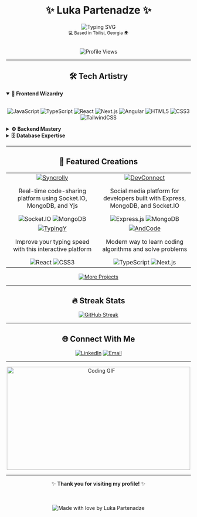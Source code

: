 # <div align="center">✨ Luka Partenadze ✨</div>

<div align="center">
  <img src="https://readme-typing-svg.herokuapp.com?font=Fira+Code&size=25&duration=3000&pause=1000&color=38B2AC&center=true&vCenter=true&random=false&width=445&lines=Junior+Full-Stack+Developer;JavaScript+Enthusiast;Problem+Solver;Continuous+Learner" alt="Typing SVG" />
  <br/>
  <sup>💻 Based in Tbilisi, Georgia 🌍</sup>
</div>

<br/>

<div align="center">
  
  ![Profile Views](https://komarev.com/ghpvc/?username=SetFodi&style=flat-square&color=38B2AC)
  
</div>

---

## <div align="center">🛠️ Tech Artistry</div>

<details open>
<summary><b>🎨 Frontend Wizardry</b></summary>
<br/>
<div align="center">
  
  ![JavaScript](https://img.shields.io/badge/JavaScript-F7DF1E?style=for-the-badge&logo=javascript&logoColor=black)
  ![TypeScript](https://img.shields.io/badge/TypeScript-3178C6?style=for-the-badge&logo=typescript&logoColor=white)
  ![React](https://img.shields.io/badge/React-20232A?style=for-the-badge&logo=react&logoColor=61DAFB)
  ![Next.js](https://img.shields.io/badge/Next.js-000000?style=for-the-badge&logo=next.js&logoColor=white)
  ![Angular](https://img.shields.io/badge/Angular-DD0031?style=for-the-badge&logo=angular&logoColor=white)
  ![HTML5](https://img.shields.io/badge/HTML5-E34F26?style=for-the-badge&logo=html5&logoColor=white)
  ![CSS3](https://img.shields.io/badge/CSS3-1572B6?style=for-the-badge&logo=css3&logoColor=white)
  ![TailwindCSS](https://img.shields.io/badge/TailwindCSS-38B2AC?style=for-the-badge&logo=tailwind-css&logoColor=white)
  
</div>
</details>

<details>
<summary><b>⚙️ Backend Mastery</b></summary>
<br/>
<div align="center">
  
  ![Node.js](https://img.shields.io/badge/Node.js-339933?style=for-the-badge&logo=node.js&logoColor=white)
  ![PHP](https://img.shields.io/badge/PHP-777BB4?style=for-the-badge&logo=php&logoColor=white)
  ![Laravel](https://img.shields.io/badge/Laravel-FF2D20?style=for-the-badge&logo=laravel&logoColor=white)
  ![C#](https://img.shields.io/badge/C%23-239120?style=for-the-badge&logo=c-sharp&logoColor=white)
  ![Python](https://img.shields.io/badge/Python-3776AB?style=for-the-badge&logo=python&logoColor=white)
  
</div>
</details>

<details>
<summary><b>🗄️ Database Expertise</b></summary>
<br/>
<div align="center">
  
  ![MongoDB](https://img.shields.io/badge/MongoDB-4EA94B?style=for-the-badge&logo=mongodb&logoColor=white)
  ![MySQL](https://img.shields.io/badge/MySQL-4479A1?style=for-the-badge&logo=mysql&logoColor=white)
  ![PostgreSQL](https://img.shields.io/badge/PostgreSQL-336791?style=for-the-badge&logo=postgresql&logoColor=white)
  
</div>
</details>

---

## <div align="center">💼 Featured Creations</div>

<div align="center">
  
<table>
  <tr>
    <td align="center" width="50%">
      <a href="https://github.com/SetFodi/syncrolly">
        <img src="https://img.shields.io/badge/Syncrolly-38B2AC?style=for-the-badge" alt="Syncrolly" />
      </a>
      <br/>
      <p>Real-time code-sharing platform using Socket.IO, MongoDB, and Yjs</p>
      <img src="https://img.shields.io/badge/Socket.IO-black?style=flat-square&logo=socket.io&badgeColor=010101" alt="Socket.IO" />
      <img src="https://img.shields.io/badge/MongoDB-green?style=flat-square&logo=mongodb" alt="MongoDB" />
    </td>
    <td align="center" width="50%">
      <a href="https://github.com/SetFodi/devconnect">
        <img src="https://img.shields.io/badge/DevConnect-DD0031?style=for-the-badge" alt="DevConnect" />
      </a>
      <br/>
      <p>Social media platform for developers built with Express, MongoDB, and Socket.IO</p>
      <img src="https://img.shields.io/badge/Express.js-black?style=flat-square&logo=express" alt="Express.js" />
      <img src="https://img.shields.io/badge/MongoDB-green?style=flat-square&logo=mongodb" alt="MongoDB" />
    </td>
  </tr>
  <tr>
    <td align="center">
      <a href="https://github.com/SetFodi/typingy">
        <img src="https://img.shields.io/badge/TypingY-F7DF1E?style=for-the-badge" alt="TypingY" />
      </a>
      <br/>
      <p>Improve your typing speed with this interactive platform</p>
      <img src="https://img.shields.io/badge/React-blue?style=flat-square&logo=react" alt="React" />
      <img src="https://img.shields.io/badge/CSS3-blue?style=flat-square&logo=css3" alt="CSS3" />
    </td>
    <td align="center">
      <a href="https://github.com/SetFodi/andcode">
        <img src="https://img.shields.io/badge/AndCode-3178C6?style=for-the-badge" alt="AndCode" />
      </a>
      <br/>
      <p>Modern way to learn coding algorithms and solve problems</p>
      <img src="https://img.shields.io/badge/TypeScript-blue?style=flat-square&logo=typescript" alt="TypeScript" />
      <img src="https://img.shields.io/badge/Next.js-black?style=flat-square&logo=next.js" alt="Next.js" />
    </td>
  </tr>
</table>

<a href="https://github.com/SetFodi?tab=repositories">
  <img src="https://img.shields.io/badge/Explore_More_Projects-4EA94B?style=for-the-badge&logo=github&logoColor=white" alt="More Projects" />
</a>

</div>

---

## <div align="center">🔥 Streak Stats</div>

<div align="center">
  
  [![GitHub Streak](https://github-readme-streak-stats.herokuapp.com?user=SetFodi&theme=tokyonight)](https://git.io/streak-stats)
  
</div>

---

## <div align="center">🌐 Connect With Me</div>

<div align="center">
  
  [![LinkedIn](https://img.shields.io/badge/LinkedIn-0A66C2?style=for-the-badge&logo=linkedin&logoColor=white)](https://www.linkedin.com/in/luka-partenadze-394675348/)
  [![Email](https://img.shields.io/badge/Email-D14836?style=for-the-badge&logo=gmail&logoColor=white)](mailto:lukafartenadze2004@gmail.com)
  
</div>

---

<div align="center">
  <img src="https://i.imgur.com/6ohxXMX.gif" width="500" height="280" alt="Coding GIF" />
</div>

---

<div align="center">
  
  ✨ <b>Thank you for visiting my profile!</b> ✨
  
  <br/>
  <br/>
  
  <img src="https://img.shields.io/badge/Made_with_❤️_by-Luka_Partenadze-red?style=for-the-badge" alt="Made with love by Luka Partenadze" />
  
</div>
